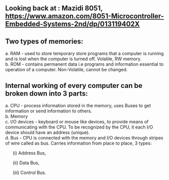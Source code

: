 ## Looking back at : Mazidi 8051, https://www.amazon.com/8051-Microcontroller-Embedded-Systems-2nd/dp/013119402X


## Two types of memories:
a. RAM - used to store temporary store programs that a computer is running and is lost when the computer is turned off. Volatile, RW memory.  
b. ROM - contains permanent data i.e programs and information essential to operation of a computer. Non-Volatile, cannot be changed.  

## Internal working of every computer can be broken down into 3 parts:
a. CPU - process information stored in the memory, uses Buses to get information or send information to others. <br> 
b. Memory <br>
c. I/O devices - keyboard or mouse like devices, to provide means of communicating with the CPU. To be recognized by the CPU, it each I/O device should have an address (unique). <br>
d. Bus - CPU is connected with the memory and I/O devices through stripes of wire called as bus. Carries information from place to place, 
3 types: <ul>(i) Address Bus,</ul> <ul>(ii) Data Bus,</ul> <ul>(iii) Control Bus.</ul>



